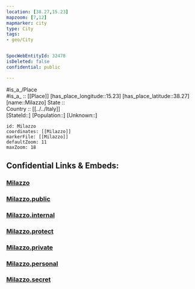 ```yaml
---
location: [38.27,15.23] 
mapzoom: [7,12] 
mapmarker: city 
type: City
tags:
- geo/City


SpocWebEntityId: 32478
isDeleted: false
confidential: public

---
```

#is_a_/Place  
#is_a_ :: [[Place]] 
[has_place_longitude::15.23] 
[has_place_latitude::38.27] 
[name::Milazzo] 
State ::  
Country :: [[../../Italy]]  
[StateId::] 
[Population::] 
[Unknown::] 


```leaflet
id: Milazzo
coordinates: [[Milazzo]] 
markerFile: [[Milazzo]] 
defaultZoom: 11 
maxZoom: 18
```


## Confidential Links & Embeds: 

### [Milazzo](/_Standards/Earth/Continent/Europe/Europe~South/Italy/City/Milazzo.md) 

### [Milazzo.public](/_public/Earth/Continent/Europe/Europe~South/Italy/City/Milazzo.public.md) 

### [Milazzo.internal](/_internal/Earth/Continent/Europe/Europe~South/Italy/City/Milazzo.internal.md) 

### [Milazzo.protect](/_protect/Earth/Continent/Europe/Europe~South/Italy/City/Milazzo.protect.md) 

### [Milazzo.private](/_private/Earth/Continent/Europe/Europe~South/Italy/City/Milazzo.private.md) 

### [Milazzo.personal](/_personal/Earth/Continent/Europe/Europe~South/Italy/City/Milazzo.personal.md) 

### [Milazzo.secret](/_secret/Earth/Continent/Europe/Europe~South/Italy/City/Milazzo.secret.md)

